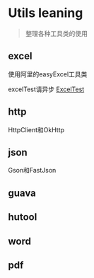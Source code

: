 # Utils leaning

> 整理各种工具类的使用

## excel

使用阿里的easyExcel工具类

excelTest请异步 [ExcelTest](src/main/java/com/zwl/excel/ExcelTest.java) 

## http

HttpClient和OkHttp

## json

Gson和FastJson

## guava


## hutool

## word

## pdf
